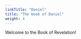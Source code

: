 ```yaml
---
linkTitle: "Daniel"
title: "The book of Daniel"
weight: 4
---
```


Welcome to the Book of Revelation!

<!--more-->
